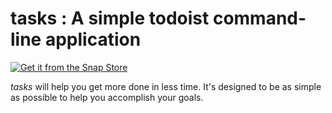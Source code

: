 # tasks : A simple todoist command-line application

[![Get it from the Snap Store](https://snapcraft.io/static/images/badges/en/snap-store-black.svg)](https://snapcraft.io/tasks)

_tasks_ will help you get more done in less time.
It's designed to be as simple as possible to help you
accomplish your goals.
